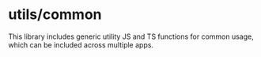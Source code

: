 # utils/common

This library includes generic utility JS and TS functions for common usage, which can be included across multiple apps.
